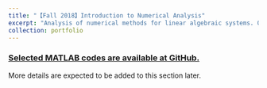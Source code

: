 ```yaml
---
title: "【Fall 2018】Introduction to Numerical Analysis"
excerpt: "Analysis of numerical methods for linear algebraic systems. Orthogonalization methods, Ill conditioned problems, Eigenvalue and Singular Value Decomposition etc. <br/><img src='/images/13_math170a.jpg'>"
collection: portfolio
---
```


### [Selected MATLAB codes are available at GitHub.](https://github.com/chkao831/FA18_Introduction-to-Numerical-Analysis_UCSDMATH170A)

More details are expected to be added to this section later.
